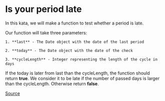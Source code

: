 # Is your period late

In this kata, we will make a function to test whether a period is late.

Our function will take three parameters:

```text
1. **last** - The Date object with the date of the last period

2. **today** - The Date object with the date of the check

3. **cycleLength** - Integer representing the length of the cycle in days
```

If the today is later from last than the cycleLength, the function should return **true**.
We consider it to be late if the number of passed days is larger than the cycleLength.
Otherwise return **false**.

[Source](https://www.codewars.com/kata/578a8a01e9fd1549e50001f1/train/python)
